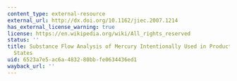 ```yaml
---
content_type: external-resource
external_url: http://dx.doi.org/10.1162/jiec.2007.1214
has_external_license_warning: true
license: https://en.wikipedia.org/wiki/All_rights_reserved
status: ''
title: Substance Flow Analysis of Mercury Intentionally Used in Products in the United
  States
uid: 6523a7e5-ac6a-4832-80bb-fe0634436ed1
wayback_url: ''
---
```


